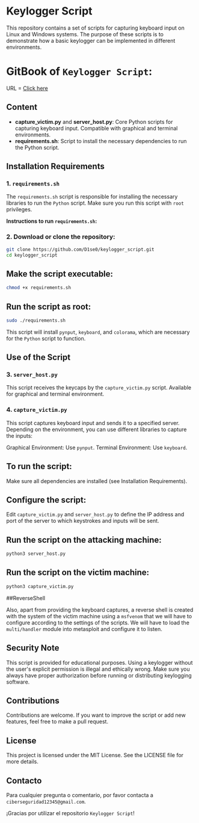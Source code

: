 # Keylogger Script

This repository contains a set of scripts for capturing keyboard input on Linux and Windows systems. 
The purpose of these scripts is to demonstrate how a basic keylogger can be implemented in different environments.

# GitBook of `Keylogger Script`:

URL = [Click here](https://dise0.gitbook.io/h4cker_b00k/tecnica-keylogger-automatizada/keylogger-script-automatizado-linux-y-windows)

## Content

- **capture_victim.py** and **server_host.py**: Core Python scripts for capturing keyboard input. Compatible with graphical and terminal environments.
- **requirements.sh**: Script to install the necessary dependencies to run the Python script.

## Installation Requirements

### 1. `requirements.sh`

The `requirements.sh` script is responsible for installing the necessary libraries to run the `Python` script. Make sure you run this script with `root` privileges.

**Instructions to run `requirements.sh`:**

### 2. **Download or clone the repository**:

   ```bash
   git clone https://github.com/D1se0/keylogger_script.git
   cd keylogger_script
   ```

## Make the script executable:

 ```bash
 chmod +x requirements.sh
 ```

## Run the script as root:

 ```bash
 sudo ./requirements.sh
 ```

This script will install `pynput`, `keyboard`, and `colorama`, which are necessary for the `Python` script to function.

## Use of the Script

### 3. `server_host.py`

This script receives the keycaps by the `capture_victim.py` script. 
Available for graphical and terminal environment.

### 4. `capture_victim.py`

This script captures keyboard input and sends it to a specified server. Depending on the environment, you can use different libraries to capture the inputs:

Graphical Environment: Use `pynput`.
Terminal Environment: Use `keyboard`.

## To run the script:

Make sure all dependencies are installed (see Installation Requirements).

## Configure the script:

Edit `capture_victim.py` and `server_host.py` to define the IP address and port of the server to which keystrokes and inputs will be sent.

## Run the script on the attacking machine:

```bash
python3 server_host.py
```

## Run the script on the victim machine:

```bash
python3 capture_victim.py
```

##ReverseShell

Also, apart from providing the keyboard captures, a reverse shell is created with the system of the victim machine using a `msfvenom` that we will have to configure according to the settings of the scripts.
We will have to load the `multi/handler` module into metasploit and configure it to listen.

## Security Note

This script is provided for educational purposes. Using a keylogger without the user's explicit permission is illegal and ethically wrong. 
Make sure you always have proper authorization before running or distributing keylogging software.

## Contributions

Contributions are welcome. If you want to improve the script or add new features, feel free to make a pull request.

## License

This project is licensed under the MIT License. See the LICENSE file for more details.

## Contacto

Para cualquier pregunta o comentario, por favor contacta a `ciberseguridad12345@gmail.com`.

¡Gracias por utilizar el repositorio `Keylogger Script`!
